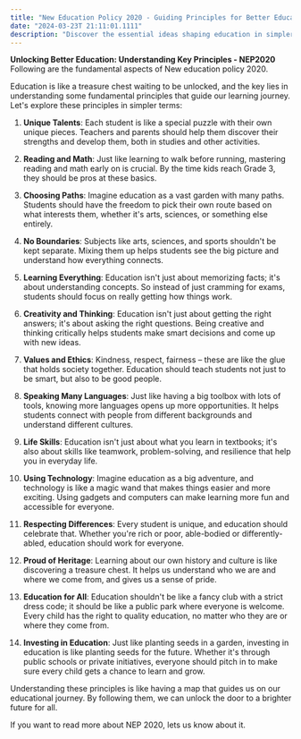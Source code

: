 ```yaml
---
title: "New Education Policy 2020 - Guiding Principles for Better Education in Simple Words"
date: "2024-03-23T 21:11:01.1111"
description: "Discover the essential ideas shaping education in simpler terms using New Educaiton Policy of India. Learn about recognizing each student's talents, making sure everyone can read and do math well, letting students choose what they want to learn, and mixing different subjects together. Find out why understanding concepts is more important than memorizing, and why being creative and thinking critically matters. Explore values like kindness, fairness, and respect, and why learning different languages is cool. Understand how teamwork, problem-solving, and using technology help in learning. See why treating everyone equally and including everyone is important in education. And know that education should always focus on making things better for all kids."
---
```

**Unlocking Better Education: Understanding Key Principles - NEP2020**
Following are the fundamental aspects of New education policy 2020.

Education is like a treasure chest waiting to be unlocked, and the key lies in understanding some fundamental principles that guide our learning journey. Let's explore these principles in simpler terms:

1. **Unique Talents**: Each student is like a special puzzle with their own unique pieces. Teachers and parents should help them discover their strengths and develop them, both in studies and other activities.

2. **Reading and Math**: Just like learning to walk before running, mastering reading and math early on is crucial. By the time kids reach Grade 3, they should be pros at these basics.

3. **Choosing Paths**: Imagine education as a vast garden with many paths. Students should have the freedom to pick their own route based on what interests them, whether it's arts, sciences, or something else entirely.

4. **No Boundaries**: Subjects like arts, sciences, and sports shouldn't be kept separate. Mixing them up helps students see the big picture and understand how everything connects.

5. **Learning Everything**: Education isn't just about memorizing facts; it's about understanding concepts. So instead of just cramming for exams, students should focus on really getting how things work.

6. **Creativity and Thinking**: Education isn't just about getting the right answers; it's about asking the right questions. Being creative and thinking critically helps students make smart decisions and come up with new ideas.

7. **Values and Ethics**: Kindness, respect, fairness – these are like the glue that holds society together. Education should teach students not just to be smart, but also to be good people.

8. **Speaking Many Languages**: Just like having a big toolbox with lots of tools, knowing more languages opens up more opportunities. It helps students connect with people from different backgrounds and understand different cultures.

9. **Life Skills**: Education isn't just about what you learn in textbooks; it's also about skills like teamwork, problem-solving, and resilience that help you in everyday life.

10. **Using Technology**: Imagine education as a big adventure, and technology is like a magic wand that makes things easier and more exciting. Using gadgets and computers can make learning more fun and accessible for everyone.

11. **Respecting Differences**: Every student is unique, and education should celebrate that. Whether you're rich or poor, able-bodied or differently-abled, education should work for everyone.

12. **Proud of Heritage**: Learning about our own history and culture is like discovering a treasure chest. It helps us understand who we are and where we come from, and gives us a sense of pride.

13. **Education for All**: Education shouldn't be like a fancy club with a strict dress code; it should be like a public park where everyone is welcome. Every child has the right to quality education, no matter who they are or where they come from.

14. **Investing in Education**: Just like planting seeds in a garden, investing in education is like planting seeds for the future. Whether it's through public schools or private initiatives, everyone should pitch in to make sure every child gets a chance to learn and grow.

Understanding these principles is like having a map that guides us on our educational journey. By following them, we can unlock the door to a brighter future for all.

If you want to read more about NEP 2020, lets us know about it.
